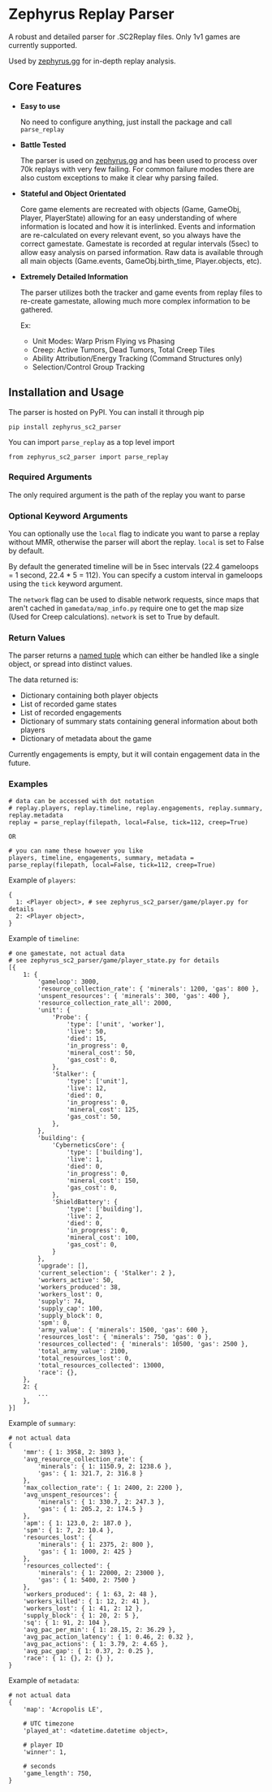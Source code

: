 # Zephyrus Replay Parser

A robust and detailed parser for .SC2Replay files. Only 1v1 games are currently supported.

Used by [zephyrus.gg](https://zephyrus.gg) for in-depth replay analysis.

## Core Features

- **Easy to use**

  No need to configure anything, just install the package and call `parse_replay`

- **Battle Tested**

  The parser is used on [zephyrus.gg](https://zephyrus.gg) and has been used to process over 70k replays with very few failing. For common failure modes there are also custom exceptions to make it clear why parsing failed.

- **Stateful and Object Orientated**

  Core game elements are recreated with objects (Game, GameObj, Player, PlayerState) allowing for an easy understanding of where information is located and how it is interlinked.
  Events and information are re-calculated on every relevant event, so you always have the correct gamestate.
  Gamestate is recorded at regular intervals (5sec) to allow easy analysis on parsed information.
  Raw data is available through all main objects (Game.events, GameObj.birth_time, Player.objects, etc).

- **Extremely Detailed Information**

  The parser utilizes both the tracker and game events from replay files to re-create gamestate, allowing much more complex information to be gathered.

  Ex:
   - Unit Modes: Warp Prism Flying vs Phasing
   - Creep: Active Tumors, Dead Tumors, Total Creep Tiles
   - Ability Attribution/Energy Tracking (Command Structures only)
   - Selection/Control Group Tracking

## Installation and Usage

The parser is hosted on PyPI. You can install it through pip

`pip install zephyrus_sc2_parser`

You can import `parse_replay` as a top level import

`from zephyrus_sc2_parser import parse_replay`

### Required Arguments

The only required argument is the path of the replay you want to parse

### Optional Keyword Arguments

You can optionally use the `local` flag to indicate you want to parse a replay without MMR, otherwise the parser will abort the replay. `local` is set to False by default.

By default the generated timeline will be in 5sec intervals (22.4 gameloops = 1 second, 22.4 * 5 = 112). You can specify a custom interval in gameloops using the `tick` keyword argument.

The `network` flag can be used to disable network requests, since maps that aren't cached in `gamedata/map_info.py` require one to get the map size (Used for Creep calculations). `network` is set to True by default.

### Return Values

The parser returns a [named tuple](https://docs.python.org/3/library/collections.html#collections.namedtuple) which can either be handled like a single object, or spread into distinct values.

The data returned is:
- Dictionary containing both player objects
- List of recorded game states
- List of recorded engagements
- Dictionary of summary stats containing general information about both players
- Dictionary of metadata about the game

Currently engagements is empty, but it will contain engagement data in the future.

### Examples

```
# data can be accessed with dot notation
# replay.players, replay.timeline, replay.engagements, replay.summary, replay.metadata
replay = parse_replay(filepath, local=False, tick=112, creep=True)

OR

# you can name these however you like
players, timeline, engagements, summary, metadata = parse_replay(filepath, local=False, tick=112, creep=True)
```

Example of `players`:

    {
      1: <Player object>, # see zephyrus_sc2_parser/game/player.py for details
      2: <Player object>,
    }
    
Example of `timeline`:
    
    # one gamestate, not actual data
    # see zephyrus_sc2_parser/game/player_state.py for details
    [{
        1: {
            'gameloop': 3000,
            'resource_collection_rate': { 'minerals': 1200, 'gas': 800 },
            'unspent_resources': { 'minerals': 300, 'gas': 400 },
            'resource_collection_rate_all': 2000,
            'unit': {
                'Probe': {
                    'type': ['unit', 'worker'],
                    'live': 50,
                    'died': 15,
                    'in_progress': 0,
                    'mineral_cost': 50,
                    'gas_cost': 0,
                },
                'Stalker': {
                    'type': ['unit'],
                    'live': 12,
                    'died': 0,
                    'in_progress': 0,
                    'mineral_cost': 125,
                    'gas_cost': 50,
                },
            },
            'building': {
                'CyberneticsCore': {
                    'type': ['building'],
                    'live': 1,
                    'died': 0,
                    'in_progress': 0,
                    'mineral_cost': 150,
                    'gas_cost': 0,
                },
                'ShieldBattery': {
                    'type': ['building'],
                    'live': 2,
                    'died': 0,
                    'in_progress': 0,
                    'mineral_cost': 100,
                    'gas_cost': 0,
                }
            },
            'upgrade': [],
            'current_selection': { 'Stalker': 2 },
            'workers_active': 50,
            'workers_produced': 38,
            'workers_lost': 0,
            'supply': 74,
            'supply_cap': 100,
            'supply_block': 0,
            'spm': 0,
            'army_value': { 'minerals': 1500, 'gas': 600 },
            'resources_lost': { 'minerals': 750, 'gas': 0 },
            'resources_collected': { 'minerals': 10500, 'gas': 2500 },
            'total_army_value': 2100,
            'total_resources_lost': 0,
            'total_resources_collected': 13000,
            'race': {},
        },
        2: {
            ...
        },
    }]
    
Example of `summary`:

    # not actual data
    {
        'mmr': { 1: 3958, 2: 3893 },
        'avg_resource_collection_rate': {
            'minerals': { 1: 1150.9, 2: 1238.6 },
            'gas': { 1: 321.7, 2: 316.8 }
        },
        'max_collection_rate': { 1: 2400, 2: 2200 },
        'avg_unspent_resources': {
            'minerals': { 1: 330.7, 2: 247.3 },
            'gas': { 1: 205.2, 2: 174.5 }
        },
        'apm': { 1: 123.0, 2: 187.0 },
        'spm': { 1: 7, 2: 10.4 },
        'resources_lost': {
            'minerals': { 1: 2375, 2: 800 },
            'gas': { 1: 1000, 2: 425 } 
        },
        'resources_collected': {
            'minerals': { 1: 22000, 2: 23000 },
            'gas': { 1: 5400, 2: 7500 } 
        },
        'workers_produced': { 1: 63, 2: 48 },
        'workers_killed': { 1: 12, 2: 41 },
        'workers_lost': { 1: 41, 2: 12 },
        'supply_block': { 1: 20, 2: 5 },
        'sq': { 1: 91, 2: 104 },
        'avg_pac_per_min': { 1: 28.15, 2: 36.29 },
        'avg_pac_action_latency': { 1: 0.46, 2: 0.32 },
        'avg_pac_actions': { 1: 3.79, 2: 4.65 },
        'avg_pac_gap': { 1: 0.37, 2: 0.25 },
        'race': { 1: {}, 2: {} },
    }

Example of `metadata`:

    # not actual data
    {
        'map': 'Acropolis LE',
        
        # UTC timezone
        'played_at': <datetime.datetime object>,
        
        # player ID
        'winner': 1,
        
        # seconds
        'game_length': 750,
    }
